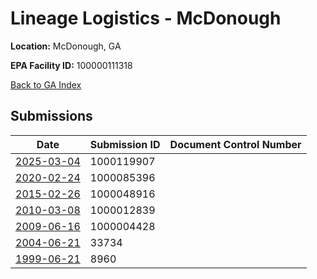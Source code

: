 # Lineage Logistics - McDonough

**Location:** McDonough, GA

**EPA Facility ID:** 100000111318

[Back to GA Index](../../index.md)

## Submissions

| Date | Submission ID | Document Control Number |
|------|--------------|-------------------------|
| [2025-03-04](submissions/1000119907.md) | 1000119907 |  |
| [2020-02-24](submissions/1000085396.md) | 1000085396 |  |
| [2015-02-26](submissions/1000048916.md) | 1000048916 |  |
| [2010-03-08](submissions/1000012839.md) | 1000012839 |  |
| [2009-06-16](submissions/1000004428.md) | 1000004428 |  |
| [2004-06-21](submissions/33734.md) | 33734 |  |
| [1999-06-21](submissions/8960.md) | 8960 |  |
